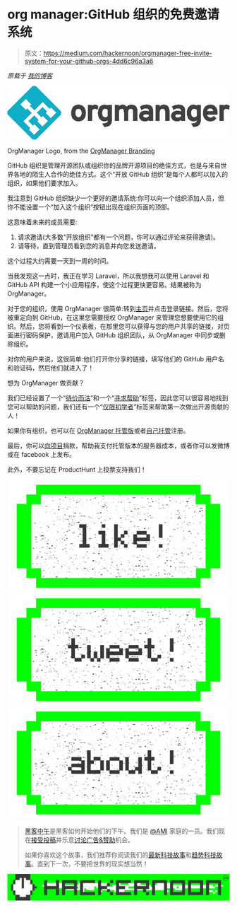# org manager:GitHub 组织的免费邀请系统

> 原文：<https://medium.com/hackernoon/orgmanager-free-invite-system-for-your-github-orgs-4dd6c96a3a6>

*原载于* [*我的博客*](https://miguelpiedrafita.com/orgmanager/)

![](img/c6502fa1bf197a362474408e3543e3f0.png)

OrgManager Logo, from the [OrgManager Branding](https://github.com/orgmanager/branding)

GitHub 组织是管理开源团队或组织你的品牌开源项目的绝佳方式，也是与来自世界各地的陌生人合作的绝佳方式。这个“开放 GitHub 组织”是每个人都可以加入的组织，如果他们要求加入。

我注意到 GitHub 组织缺少一个更好的邀请系统:你可以向一个组织添加人员，但你不能设置一个“加入这个组织”按钮出现在组织页面的顶部。

这意味着未来的成员需要:

1.  请求邀请(大多数“开放组织”都有一个问题，你可以通过评论来获得邀请)。
2.  请等待，直到管理员看到您的消息并向您发送邀请。

这个过程大约需要一天到一周的时间。

当我发现这一点时，我正在学习 Laravel，所以我想我可以使用 Laravel 和 GitHub API 构建一个小应用程序，使这个过程更快更容易。结果被称为 OrgManager。

对于您的组织，使用 OrgManager 很简单:转到[主页](https://orgmanager.miguelpiedrafita.com)并点击登录链接。然后，您将被重定向到 GitHub，在这里您需要授权 OrgManager 来管理您想要使用它的组织。然后，您将看到一个仪表板，在那里您可以获得与您的用户共享的链接，对页面进行密码保护，邀请用户加入 GitHub 组织团队，从 OrgManager 中同步或删除组织。

对你的用户来说，这很简单:他们打开你分享的链接，填写他们的 GitHub 用户名和验证码，然后他们就进入了！

想为 OrgManager 做贡献？

我们已经设置了一个“[待价而沽](https://github.com/orgmanager/orgmanager/labels/up-for-grabs)”和一个“[寻求帮助](https://github.com/orgmanager/orgmanager/labels/help-wanted)”标签，因此您可以很容易地找到您可以帮助的问题，我们还有一个“[仅限初学者](https://github.com/orgmanager/orgmanager/labels/beginners-only)”标签来帮助第一次做出开源贡献的人！

如果你有组织，也可以在 [OrgManager 托管版](https://orgmanager.miguelpiedrafita.com)或者[自己托管](https://github.com/orgmanager/orgmanager#deployment)注册。

最后，你可以[向项目](https://gratipay.com/OrgManager/)捐款，帮助我支付托管版本的服务器成本，或者你可以发微博或在 facebook 上发布。

此外，不要忘记在 ProductHunt 上投票支持我们！

[![](img/50ef4044ecd4e250b5d50f368b775d38.png)](http://bit.ly/HackernoonFB)[![](img/979d9a46439d5aebbdcdca574e21dc81.png)](https://goo.gl/k7XYbx)[![](img/2930ba6bd2c12218fdbbf7e02c8746ff.png)](https://goo.gl/4ofytp)

> [黑客中午](http://bit.ly/Hackernoon)是黑客如何开始他们的下午。我们是 [@AMI](http://bit.ly/atAMIatAMI) 家庭的一员。我们现在[接受投稿](http://bit.ly/hackernoonsubmission)并乐意[讨论广告&赞助](mailto:partners@amipublications.com)机会。
> 
> 如果你喜欢这个故事，我们推荐你阅读我们的[最新科技故事](http://bit.ly/hackernoonlatestt)和[趋势科技故事](https://hackernoon.com/trending)。直到下一次，不要把世界的现实想当然！

![](img/be0ca55ba73a573dce11effb2ee80d56.png)